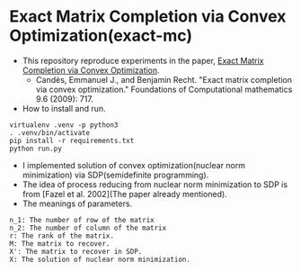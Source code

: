 # Exact Matrix Completion via Convex Optimization(exact-mc)

- This repository reproduce experiments in the paper, [Exact Matrix Completion via Convex Optimization](https://statweb.stanford.edu/~candes/papers/MatrixCompletion.pdf).
  - Candès, Emmanuel J., and Benjamin Recht. "Exact matrix completion via convex optimization." Foundations of Computational mathematics 9.6 (2009): 717.
- How to install and run.
```
virtualenv .venv -p python3
. .venv/bin/activate
pip install -r requirements.txt
python run.py
```
- I implemented solution of convex optimization(nuclear norm minimization) via SDP(semidefinite programming).
- The idea of process reducing from nuclear norm minimization to SDP is from \[Fazel et al. 2002\](The paper already mentioned).
- The meanings of parameters.
```
n_1: The number of row of the matrix
n_2: The number of column of the matrix
r: The rank of the matrix.
M: The matrix to recover.
X': The matrix to recover in SDP.
X: The solution of nuclear norm minimization.
```
